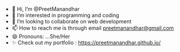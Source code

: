 - 👋 Hi, I’m @PreetManandhar
- 👀 I’m interested in programming and coding
- 💞️ I’m looking to collaborate on web development
- 📫 How to reach me is through email preetmanandhar@gmail.com
- 😄 Pronouns: ...She/Her
- ✨ Check out my portfolio :  https://preetmanandhar.github.io/

<!---
PreetManandhar/PreetManandhar is a ✨ special ✨ repository because its `README.md` (this file) appears on your GitHub profile.
You can click the Preview link to take a look at your changes.
--->
